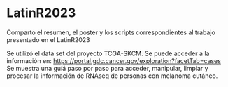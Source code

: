 # LatinR2023
Comparto el resumen, el poster y los scripts correspondientes al trabajo presentado en el LatinR2023

Se utilizó el data set del proyecto TCGA-SKCM. Se puede acceder a la información en: https://portal.gdc.cancer.gov/exploration?facetTab=cases
Se muestra una guíá paso por paso para acceder, manipular, limpiar y procesar la información de RNAseq de personas con melanoma cutáneo.
